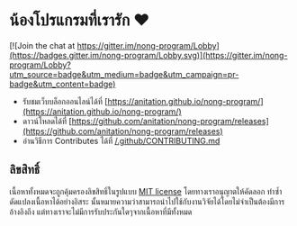 # น้องโปรแกรมที่เรารัก ❤

[![Join the chat at https://gitter.im/nong-program/Lobby](https://badges.gitter.im/nong-program/Lobby.svg)](https://gitter.im/nong-program/Lobby?utm_source=badge&utm_medium=badge&utm_campaign=pr-badge&utm_content=badge)

- รับชมเว็บบล็อกออนไลน์ได้ที่ [https://anitation.github.io/nong-program/](https://anitation.github.io/nong-program/)
- ดาวน์โหลดได้ที่ [https://github.com/anitation/nong-program/releases](https://github.com/anitation/nong-program/releases)
- อ่านวิธีการ Contributes ได้ที่ [/.github/CONTRIBUTING.md](/.github/CONTRIBUTING.md)

## ลิขสิทธิ์

เนื้อหาทั้งหมดจะถูกคุ้มครองลิขสิทธิ์ในรูปแบบ [MIT license](https://www.gnu.org/licenses/lgpl-3.0.en.html) โดยทางเราอนุญาตให้คัดลอก ทำซ้ำ ดัดแปลงเนื้อหาได้อย่างอิสระ นั้นหมายความว่าสามารถนำไปใช้กับงานวิจัยได้โดยไม่จำเป็นต้องมีการอ้างอิงถึง แต่ทางเราจะไม่มีการรับประกันใดๆจากเนื้อหาที่มีทั้งหมด
